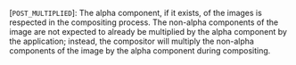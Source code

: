[`POST_MULTIPLIED`]: The alpha component,
if it exists, of the images is respected in the compositing process.
The non-alpha components of the image are not expected to already be
multiplied by the alpha component by the application; instead, the
compositor will multiply the non-alpha components of the image by the
alpha component during compositing.